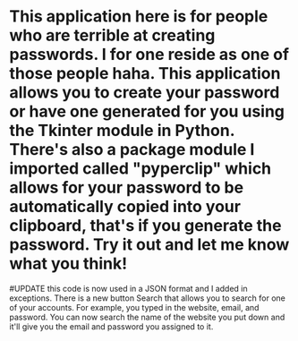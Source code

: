 # This application here is for people who are terrible at creating passwords. I for one reside as one of those people haha. This application allows you to create your password or have one generated for you using the Tkinter module in Python. There's also a package module I imported called "pyperclip" which allows for your password to be automatically copied into your clipboard, that's if you generate the password. Try it out and let me know what you think! 

#UPDATE this code is now used in a JSON format and I added in exceptions. There is a new button Search that allows you to search for one of your accounts. For example, you typed in the website, email, and password. You can now search the name of the website you put down and it'll give you the email and password you assigned to it. 
